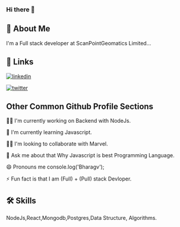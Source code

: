 ### Hi there 👋

## 🚀 About Me
I'm a Full stack developer at ScanPointGeomatics Limited...


## 🔗 Links
[![linkedin](https://img.shields.io/badge/linkedin-0A66C2?style=for-the-badge&logo=linkedin&logoColor=white)](https://www.linkedin.com/in/bhargav-vanra-088ba51a0/)

[![twitter](https://img.shields.io/badge/twitter-1DA1F2?style=for-the-badge&logo=twitter&logoColor=white)](https://twitter.com/vanrabhargav)


## Other Common Github Profile Sections

👩‍💻 I'm currently working on Backend with NodeJs.

🧠 I'm currently learning Javascript.

👯‍♀️ I'm looking to collaborate with Marvel.

💬 Ask me about that Why Javascript is best Programming Language.

😄 Pronouns me console.log('Bharagv');

⚡️ Fun fact is that I am (Full) + (Pull) stack Devloper.


## 🛠 Skills
NodeJs,React,Mongodb,Postgres,Data Structure, Algorithms.
